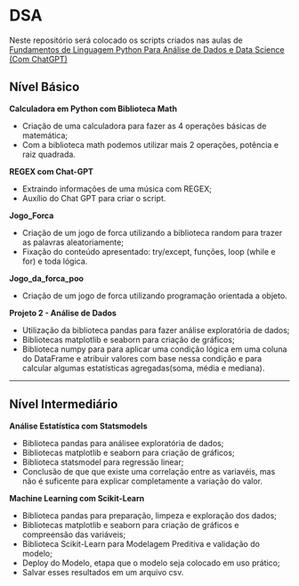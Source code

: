 # DSA
Neste repositório será colocado os scripts criados nas aulas de [Fundamentos de Linguagem Python Para Análise de Dados e Data Science (Com ChatGPT)](https://www.datascienceacademy.com.br/course/fundamentos-de-linguagem-python-para-analise-de-dados-e-data-science)

## Nível Básico

**Calculadora em Python com Biblioteca Math**
- Criação de uma calculadora para fazer as 4 operações básicas de matemática;
- Com a biblioteca math podemos utilizar mais 2 operações, potência e raiz quadrada.

**REGEX com Chat-GPT**
- Extraindo informações de uma música com REGEX;
- Auxílio do Chat GPT para criar o script.

**Jogo_Forca**
- Criação de um jogo de forca utilizando a biblioteca random para trazer as palavras aleatoriamente;
- Fixação do conteúdo apresentado: try/except, funções, loop (while e for) e toda lógica.

**Jogo_da_forca_poo**
- Criação de um jogo de forca utilizando programação orientada a objeto.

**Projeto 2 - Análise de Dados**
- Utilização da biblioteca pandas para fazer análise exploratória de dados;
- Bibliotecas matplotlib e seaborn para criação de gráficos;
- Biblioteca numpy para para aplicar uma condição lógica em uma coluna do DataFrame e atribuir valores com base nessa condição e para calcular algumas estatísticas agregadas(soma, média e mediana).
------
## Nível Intermediário
**Análise Estatística com Statsmodels**
- Biblioteca pandas para análisee exploratória de dados;
- Bibliotecas matplotlib e seaborn para criação de gráficos;
- Biblioteca statsmodel para regressão linear;
- Conclusão de que que existe uma correlação entre as variavéis, mas não é suficente para explicar completamente a variação do valor.

**Machine Learning com Scikit-Learn**
- Biblioteca pandas para preparação, limpeza e exploração dos dados;
- Bibliotecas matplotlib e seaborn para criação de gráficos e compreensão das variáveis;
- Biblioteca Scikit-Learn para Modelagem Preditiva e validação do modelo;
- Deploy do Modelo, etapa que o modelo seja colocado em uso prático;
- Salvar esses resultados em um arquivo csv.
